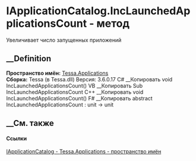 # IApplicationCatalog.IncLaunchedApplicationsCount - метод
Увеличивает число запущенных приложений
## __Definition
 **Пространство имён:** [Tessa.Applications](N_Tessa_Applications.htm)  
 **Сборка:** Tessa (в Tessa.dll) Версия: 3.6.0.17
C# __Копировать
     void IncLaunchedApplicationsCount()
VB __Копировать
     Sub IncLaunchedApplicationsCount
C++ __Копировать
     void IncLaunchedApplicationsCount()
F# __Копировать
     abstract IncLaunchedApplicationsCount : unit -> unit 
## __См. также
#### Ссылки
[IApplicationCatalog - ](T_Tessa_Applications_IApplicationCatalog.htm)
[Tessa.Applications - пространство имён](N_Tessa_Applications.htm)
